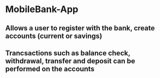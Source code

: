# MobileBank-App
## Allows a user to register with the bank, create accounts (current or savings)
## Trancsactions such as balance check, withdrawal, transfer and deposit can be performed on the accounts
